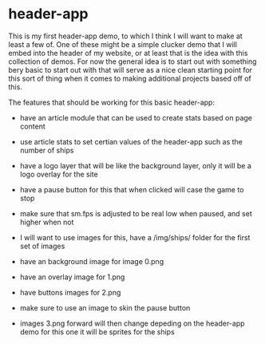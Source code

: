 # header-app

This is my first header-app demo, to which I think I will want to make at least a few of. One of these might be a simple clucker demo that I will embed into the header of my website, or at least that is the idea with this collection of demos. For now the general idea is to start out with something bery basic to start out with that will serve as a nice clean starting point for this sort of thing when it comes to making additional projects based off of this.

The features that should be working for this basic header-app:

* have an article module that can be used to create stats based on page content
* use article stats to set certian values of the header-app such as the number of ships
* have a logo layer that will be like the background layer, only it will be a logo overlay for the site
* have a pause button for this that when clicked will case the game to stop
* make sure that sm.fps is adjusted to be real low when paused, and set higher when not
* I will want to use images for this, have a /img/ships/ folder for the first set of images
* have an background image for image 0.png
* have an overlay image for 1.png

* have buttons images for 2.png
* make sure to use an image to skin the pause button
* images 3.png forward will then change depeding on the header-app demo for this one it will be sprites for the ships

